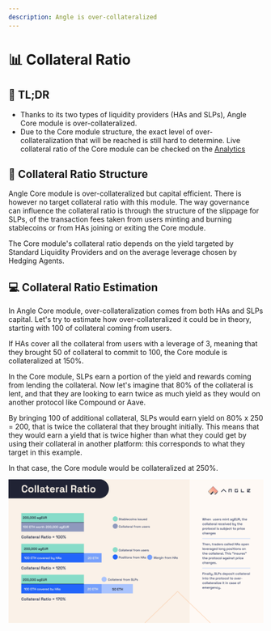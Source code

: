 ```yaml
---
description: Angle is over-collateralized
---
```


# 📊 Collateral Ratio

## 🔎 TL;DR

- Thanks to its two types of liquidity providers (HAs and SLPs), Angle Core module is over-collateralized.
- Due to the Core module structure, the exact level of over-collateralization that will be reached is still hard to determine. Live collateral ratio of the Core module can be checked on the [Analytics](https://analytics.angle.money)

## 📐 Collateral Ratio Structure

Angle Core module is over-collateralized but capital efficient. There is however no target collateral ratio with this module. The way governance can influence the collateral ratio is through the structure of the slippage for SLPs, of the transaction fees taken from users minting and burning stablecoins or from HAs joining or exiting the Core module.

The Core module's collateral ratio depends on the yield targeted by Standard Liquidity Providers and on the average leverage chosen by Hedging Agents.

## 💻 Collateral Ratio Estimation

In Angle Core module, over-collateralization comes from both HAs and SLPs capital. Let's try to estimate how over-collateralized it could be in theory, starting with 100 of collateral coming from users.

If HAs cover all the collateral from users with a leverage of 3, meaning that they brought 50 of collateral to commit to 100, the Core module is collateralized at 150%.

In the Core module, SLPs earn a portion of the yield and rewards coming from lending the collateral. Now let's imagine that 80% of the collateral is lent, and that they are looking to earn twice as much yield as they would on another protocol like Compound or Aave.

By bringing 100 of additional collateral, SLPs would earn yield on 80% x 250 = 200, that is twice the collateral that they brought initially. This means that they would earn a yield that is twice higher than what they could get by using their collateral in another platform: this corresponds to what they target in this example.

In that case, the Core module would be collateralized at 250%.

![Collateral Ratio Estimation](../../.gitbook/assets/Collateral_Ratio.jpg)
